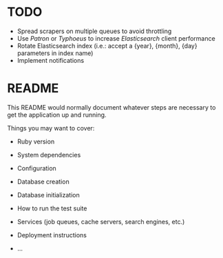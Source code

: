 # TODO

* Spread scrapers on multiple queues to avoid throttling
* Use *Patron* or *Typhoeus* to increase *Elasticsearch* client performance
* Rotate Elasticsearch index (i.e.: accept a {year}, {month}, {day} parameters
  in index name)
* Implement notifications

# README

This README would normally document whatever steps are necessary to get the
application up and running.

Things you may want to cover:

* Ruby version

* System dependencies

* Configuration

* Database creation

* Database initialization

* How to run the test suite

* Services (job queues, cache servers, search engines, etc.)

* Deployment instructions

* ...
